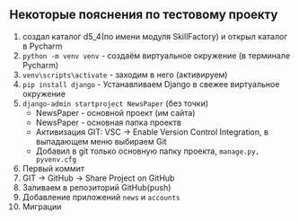##  Некоторые пояснения по тестовому проекту 
 
1. создал каталог d5_4(по имени модуля SkillFactory) и открыл каталог в  Pycharm
2. `python -m venv venv` - cоздаём виртуальное окружение (в терминале Pycharm)
3. `venv\scripts\activate` - заходим в него (активируем)
4. `pip install django` - Устанавливаем Django в свежее виртуальное окружение
5. `django-admin startproject NewsPaper` (без точки)
   - NewsPaper - основной проект (им сайта)
   - NewsPaper - основная папка проектв
   - Активизация GIT: VSC -> Enable Version Control Integration, в выпадающем меню выбираем Git
   - Добавил в git только основную папку проекта, `manage.py, pyvenv.cfg`  
6. Первый коммит
7. GIT -> GitHub -> Share Project on GitHub
8. Заливаем в репозиторий GitHub(push)
9. Добавление приложений `news` и  `accounts`
10. Миграции


